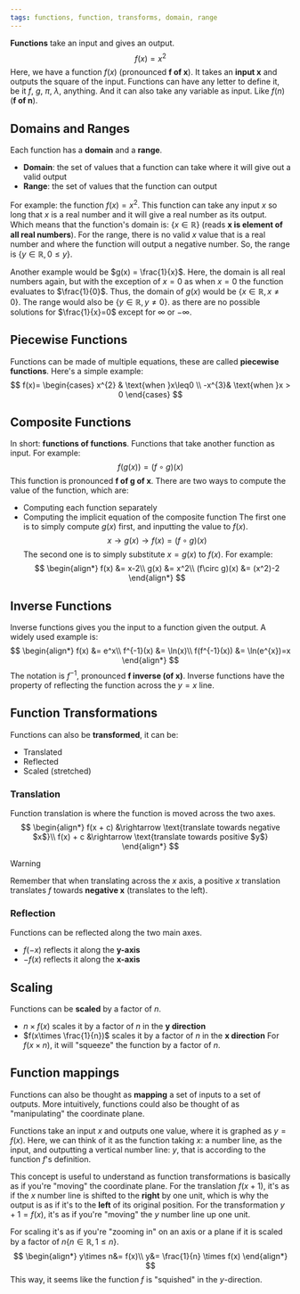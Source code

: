 ```yaml
---
tags: functions, function, transforms, domain, range
---
```

**Functions** take an input and gives an output.
$$
f(x) = x^2
$$
Here, we have a function $f(x)$ (pronounced **f of x**). It takes an **input x** and outputs the square of the input. Functions can have any letter to define it, be it $f$, $g$, $\pi$, $\lambda$, anything. And it can also take any variable as input. Like $f(n)$ (**f of n**).
## Domains and Ranges
Each function has a **domain** and a **range**.
* **Domain**: the set of values that a function can take where it will give out a valid output
* **Range**: the set of values that the function can output

For example: the function $f(x) = x^2$. This function can take any input $x$ so long that $x$ is a real number and it will give a real number as its output. Which means that the function's domain is: $\{ x \in \mathbb{R} \}$ (reads **x is element of all real numbers**). For the range, there is no valid $x$ value that is a real number and where the function will output a negative number. So, the range is $\{y \in \mathbb{R}, 0 \leq y\}$.

Another example would be $g(x) = \frac{1}{x}$. Here, the domain is all real numbers again, but with the exception of $x = 0$ as when $x=0$ the function evaluates to $\frac{1}{0}$. Thus, the domain of $g(x)$ would be $\{x\in\mathbb{R},x \neq 0\}$. The range would also be $\{y\in\mathbb{R}, y \neq 0\}$. as there are no possible solutions for $\frac{1}{x}=0$ except for $\infty$ or $-\infty$.
## Piecewise Functions
Functions can be made of multiple equations, these are called **piecewise functions**. Here's a simple example:
$$
f(x)=
\begin{cases}
x^{2} & \text{when }x\leq0 \\
-x^{3}& \text{when }x > 0
\end{cases}
$$
## Composite Functions
In short: **functions of functions**. Functions that take another function as input. For example:
$$
f(g(x)) = (f\circ g)(x)
$$
This function is pronounced **f of g of x**. There are two ways to compute the value of the function, which are:
* Computing each function separately
* Computing the implicit equation of the composite function
The first one is to simply compute $g(x)$ first, and inputting the value to $f(x)$.
$$
x\rightarrow g(x)\rightarrow f(x) = (f\circ g)(x)
$$
The second one is to simply substitute $x = g(x)$ to $f(x)$. For example:
$$
\begin{align*}
f(x) &= x-2\\
g(x) &= x^2\\
(f\circ g)(x) &= (x^2)-2
\end{align*}
$$
## Inverse Functions
Inverse functions gives you the input to a function given the output. A widely used example is:
$$
\begin{align*}
f(x) &= e^x\\
f^{-1}(x) &= \ln(x)\\
f(f^{-1}(x)) &= \ln(e^{x})=x
\end{align*}
$$
The notation is $f^{-1}$, pronounced **f inverse (of x)**. Inverse functions have the property of reflecting the function across the $y = x$ line.
## Function Transformations
Functions can also be **transformed**, it can be:
* Translated
* Reflected
* Scaled (stretched)
### Translation
Function translation is where the function is moved across the two axes.
$$
\begin{align*}
f(x + c) &\rightarrow \text{translate towards negative $x$}\\
f(x) + c &\rightarrow \text{translate towards positive $y$}
\end{align*}
$$
> [!warning]
> Remember that when translating across the $x$ axis, a positive $x$ translation translates $f$ towards **negative x** (translates to the left).
### Reflection
Functions can be reflected along the two main axes.
* $f(-x)$ reflects it along the **y-axis**
* $-f(x)$ reflects it along the **x-axis**
## Scaling
Functions can be **scaled** by a factor of $n$.
* $n\times f(x)$ scales it by a factor of $n$ in the **y direction**
* $f(x\times \frac{1}{n})$ scales it by a factor of $n$ in the **x direction**
For $f(x \times n)$, it will "squeeze" the function by a factor of $n$.
## Function mappings
Functions can also be thought as **mapping** a set of inputs to a set of outputs. More intuitively, functions could also be thought of as "manipulating" the coordinate plane.

Functions take an input $x$ and outputs one value, where it is graphed as $y = f(x)$. 
Here, we can think of it as the function taking $x$: a number line, as the input, and outputting a vertical number line: $y$, that is according to the function $f$'s definition. 

This concept is useful to understand as function transformations is basically as if you're "moving" the coordinate plane. For the translation $f(x+1)$, it's as if the $x$ number line is shifted to the **right** by one unit, which is why the output is as if it's to the **left** of its original position. For the transformation $y + 1 = f(x)$, it's as if you're "moving" the $y$ number line up one unit.

For scaling it's as if you're "zooming in" on an axis or a plane if it is scaled by a factor of $n\{n \in \mathbb{R},1 \leq n \}$.
$$
\begin{align*}
y\times n&= f(x)\\
y&= \frac{1}{n} \times f(x)
\end{align*}
$$
This way, it seems like the function $f$ is "squished" in the $y$-direction.